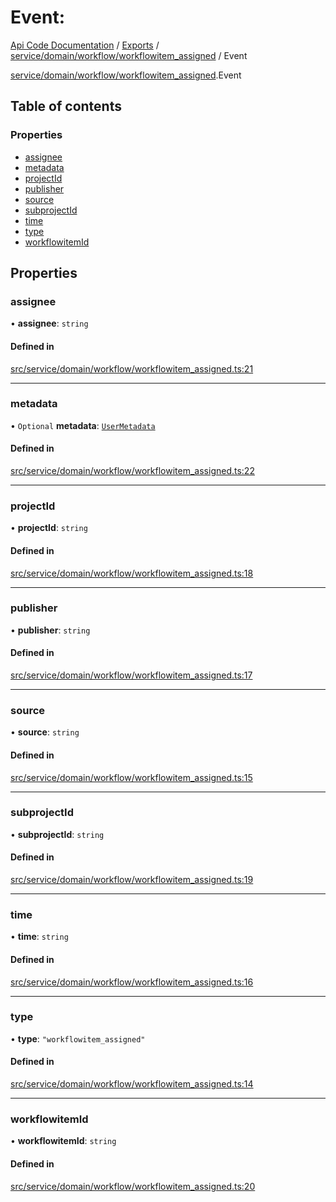 # Event: 
 
[Api Code Documentation](../README.md) / [Exports](../modules.md) / [service/domain/workflow/workflowitem\_assigned](../modules/service_domain_workflow_workflowitem_assigned.md) / Event

[service/domain/workflow/workflowitem\_assigned](../modules/service_domain_workflow_workflowitem_assigned.md).Event

## Table of contents

### Properties

- [assignee](service_domain_workflow_workflowitem_assigned.Event.md#assignee)
- [metadata](service_domain_workflow_workflowitem_assigned.Event.md#metadata)
- [projectId](service_domain_workflow_workflowitem_assigned.Event.md#projectid)
- [publisher](service_domain_workflow_workflowitem_assigned.Event.md#publisher)
- [source](service_domain_workflow_workflowitem_assigned.Event.md#source)
- [subprojectId](service_domain_workflow_workflowitem_assigned.Event.md#subprojectid)
- [time](service_domain_workflow_workflowitem_assigned.Event.md#time)
- [type](service_domain_workflow_workflowitem_assigned.Event.md#type)
- [workflowitemId](service_domain_workflow_workflowitem_assigned.Event.md#workflowitemid)

## Properties

### assignee

• **assignee**: `string`

#### Defined in

[src/service/domain/workflow/workflowitem_assigned.ts:21](https://github.com/openkfw/TruBudget/blob/965031f/api/src/service/domain/workflow/workflowitem_assigned.ts#L21)

___

### metadata

• `Optional` **metadata**: [`UserMetadata`](../modules/service_domain_metadata.md#usermetadata)

#### Defined in

[src/service/domain/workflow/workflowitem_assigned.ts:22](https://github.com/openkfw/TruBudget/blob/965031f/api/src/service/domain/workflow/workflowitem_assigned.ts#L22)

___

### projectId

• **projectId**: `string`

#### Defined in

[src/service/domain/workflow/workflowitem_assigned.ts:18](https://github.com/openkfw/TruBudget/blob/965031f/api/src/service/domain/workflow/workflowitem_assigned.ts#L18)

___

### publisher

• **publisher**: `string`

#### Defined in

[src/service/domain/workflow/workflowitem_assigned.ts:17](https://github.com/openkfw/TruBudget/blob/965031f/api/src/service/domain/workflow/workflowitem_assigned.ts#L17)

___

### source

• **source**: `string`

#### Defined in

[src/service/domain/workflow/workflowitem_assigned.ts:15](https://github.com/openkfw/TruBudget/blob/965031f/api/src/service/domain/workflow/workflowitem_assigned.ts#L15)

___

### subprojectId

• **subprojectId**: `string`

#### Defined in

[src/service/domain/workflow/workflowitem_assigned.ts:19](https://github.com/openkfw/TruBudget/blob/965031f/api/src/service/domain/workflow/workflowitem_assigned.ts#L19)

___

### time

• **time**: `string`

#### Defined in

[src/service/domain/workflow/workflowitem_assigned.ts:16](https://github.com/openkfw/TruBudget/blob/965031f/api/src/service/domain/workflow/workflowitem_assigned.ts#L16)

___

### type

• **type**: ``"workflowitem_assigned"``

#### Defined in

[src/service/domain/workflow/workflowitem_assigned.ts:14](https://github.com/openkfw/TruBudget/blob/965031f/api/src/service/domain/workflow/workflowitem_assigned.ts#L14)

___

### workflowitemId

• **workflowitemId**: `string`

#### Defined in

[src/service/domain/workflow/workflowitem_assigned.ts:20](https://github.com/openkfw/TruBudget/blob/965031f/api/src/service/domain/workflow/workflowitem_assigned.ts#L20)
